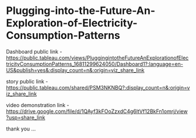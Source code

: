 # Plugging-into-the-Future-An-Exploration-of-Electricity-Consumption-Patterns


Dashboard public link -  https://public.tableau.com/views/PluggingintotheFutureAnExplorationofElectricityConsumptionPatterns_16811299624050/Dashboard1?:language=en-US&publish=yes&:display_count=n&:origin=viz_share_link


story public link   -   https://public.tableau.com/shared/PSM3NKNBQ?:display_count=n&:origin=viz_share_link 


video demonstration link -   https://drive.google.com/file/d/1QAyf3kFOoZzxdC4g6ltVf12BkFn1omrj/view?usp=share_link



thank you ...
